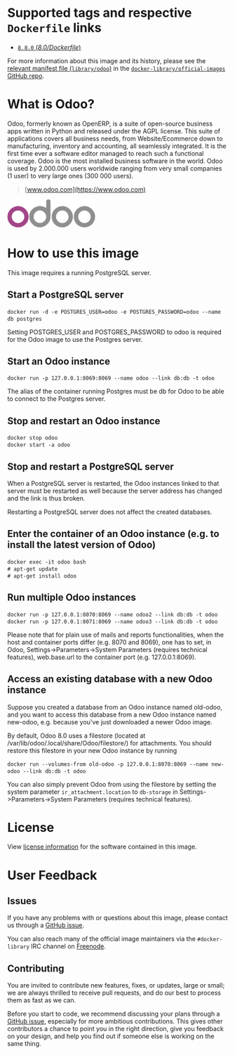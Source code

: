 # Supported tags and respective `Dockerfile` links

- [`8`, `8.0` (*8.0/Dockerfile*)](https://github.com/odoo/docker/blob/master/8.0/Dockerfile)

For more information about this image and its history, please see the [relevant
manifest file
(`library/odoo`)](https://github.com/docker-library/official-images/blob/master/library/odoo)
in the [`docker-library/official-images` GitHub
repo](https://github.com/docker-library/official-images).

# What is Odoo?

Odoo, formerly known as OpenERP, is a suite of open-source business apps 
written in Python and released under the AGPL license. This suite of 
applications covers all business needs, from Website/Ecommerce down to 
manufacturing, inventory and accounting, all seamlessly integrated. It is the 
first time ever a software editor managed to reach such a functional coverage. 
Odoo is the most installed business software in the world. Odoo is used by 
2.000.000 users worldwide ranging from very small companies (1 user) to very 
large ones (300 000 users). 

> [www.odoo.com](https://www.odoo.com)

![logo](https://raw.githubusercontent.com/docker-library/docs/master/odoo/logo.png)

# How to use this image

This image requires a running PostgreSQL server. 

## Start a PostgreSQL server

	docker run -d -e POSTGRES_USER=odoo -e POSTGRES_PASSWORD=odoo --name db postgres

Setting POSTGRES\_USER and POSTGRES\_PASSWORD to odoo is required for the Odoo 
image to use the Postgres server.

## Start an Odoo instance

	docker run -p 127.0.0.1:8069:8069 --name odoo --link db:db -t odoo

The alias of the container running Postgres must be db for Odoo to be able
to connect to the Postgres server.

## Stop and restart an Odoo instance
	
	docker stop odoo
	docker start -a odoo

## Stop and restart a PostgreSQL server
When a PostgreSQL server is restarted, the Odoo instances 
linked to that server must be restarted as well because the server address has 
changed and the link is thus broken. 

Restarting a PostgreSQL server does not affect the created databases.

## Enter the container of an Odoo instance (e.g. to install the latest version of Odoo)
	
	docker exec -it odoo bash
	# apt-get update
	# apt-get install odoo

## Run multiple Odoo instances
	
	docker run -p 127.0.0.1:8070:8069 --name odoo2 --link db:db -t odoo
	docker run -p 127.0.0.1:8071:8069 --name odoo3 --link db:db -t odoo

Please note that for plain use of mails and reports functionalities, when the 
host and container ports differ (e.g. 8070 and 8069), one has to set, 
in Odoo, Settings->Parameters->System Parameters (requires technical features), 
web.base.url to the container port (e.g. 127.0.0.1:8069).

## Access an existing database with a new Odoo instance
Suppose you created a database from an Odoo instance named old-odoo, and you 
want to access this database from a new Odoo instance named new-odoo, e.g. 
because you've just downloaded a newer Odoo image.

By default, Odoo 8.0 uses a filestore (located at /var/lib/odoo/.local/share/Odoo/filestore/) 
for attachments. You should restore this filestore in your new Odoo instance by
running

	docker run --volumes-from old-odoo -p 127.0.0.1:8070:8069 --name new-odoo --link db:db -t odoo

You can also simply prevent Odoo from using the filestore by setting the system
parameter `ir_attachment.location` to `db-storage` in Settings->Parameters->System 
Parameters (requires technical features).

# License

View [license information](https://raw.githubusercontent.com/odoo/odoo/8.0/LICENSE)
for the software contained in this image.

# User Feedback

## Issues

If you have any problems with or questions about this image, please contact us
 through a [GitHub issue](https://github.com/odoo/docker/issues).

You can also reach many of the official image maintainers via the
`#docker-library` IRC channel on [Freenode](https://freenode.net).

## Contributing

You are invited to contribute new features, fixes, or updates, large or small;
we are always thrilled to receive pull requests, and do our best to process them
as fast as we can.

Before you start to code, we recommend discussing your plans 
through a [GitHub issue](https://github.com/odoo/docker/issues), especially for more ambitious
contributions. This gives other contributors a chance to point you in the right
direction, give you feedback on your design, and help you find out if someone
else is working on the same thing.
